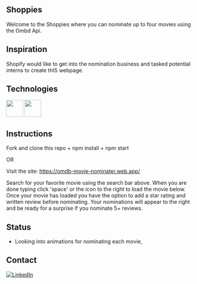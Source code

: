 ## Shoppies
Welcome to the Shoppies where you can nominate up to four movies using the Ombd Api.

## Inspiration
Shopify would like to get into the nomination business and tasked potential interns to create thIS webpage. 

## Technologies
<img src="https://cdn4.iconfinder.com/data/icons/logos-3/600/React.js_logo-512.png" width="45" height="45"/>

<img src="https://upload.wikimedia.org/wikipedia/commons/thumb/9/99/Unofficial_JavaScript_logo_2.svg/1024px-Unofficial_JavaScript_logo_2.svg.png" width="45" height="45"/>


## Instructions
Fork and clone this repo + npm install + npm start

OR

Visit the site: https://omdb-movie-nominater.web.app/

Search for your favorite movie using the search bar above. When you are done typing click 'space' or the icon to the right to load the movie below. Once your movie has loaded you have the option to add a star rating and written review before nominating. Your nominations will appear to the right and be ready for a surprise if you nominate 5+ reviews. 

## Status
- Looking into animations for nominating each movie, 

## Contact
<a href='https://www.linkedin.com/in/javaria-brascom-0510991bb/'><img alt="LinkedIn" src="https://img.shields.io/badge/linkedin%20-%230077B5.svg?&style=for-the-badge&logo=linkedin&logoColor=white"/></a>

